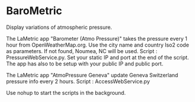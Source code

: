 # BaroMetric
Display variations of atmospheric pressure. 

The LaMetric app "Barometer (Atmo Pressure)" takes the pressure every 1 hour from OpenWeatherMap.org. Use the city name and country Iso2 code as parameters. If not found, Noumea, NC will be used. Script : PressureWebService.py. Set your static IP and port at the end of the script. The app has also to be setup with your public IP and public port.

The LaMetric app "AtmoPressure Geneva" update Geneva Switzerland pressure info every 2 hours. Script : AccessWebService.py  

Use nohup to start the scripts in the background.
